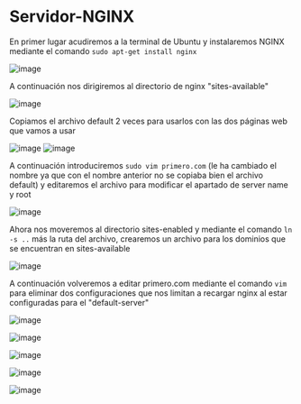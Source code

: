 # Servidor-NGINX

En primer lugar acudiremos a la terminal de Ubuntu y instalaremos NGINX mediante el comando `sudo apt-get install nginx`

![image](https://user-images.githubusercontent.com/91564872/166506611-11acb911-4701-4b70-b4ea-9b57e85a1eaf.png)

A continuación nos dirigiremos al directorio de nginx "sites-available"

![image](https://user-images.githubusercontent.com/91564872/166507562-c0d662ba-d5aa-4ade-bbbe-67d22b3d84e2.png)

Copiamos el archivo default 2 veces para usarlos con las dos páginas web que vamos a usar

![image](https://user-images.githubusercontent.com/91564872/166508287-b634566c-ccce-4dd7-9e90-bb8486c4daf4.png)
![image](https://user-images.githubusercontent.com/91564872/166508363-3ae07240-6b70-420b-b4d2-ead82e2be55f.png)

A continuación introduciremos `sudo vim primero.com` (le ha cambiado el nombre ya que con el nombre anterior no se copiaba bien el archivo default) y editaremos el archivo para modificar el apartado de server name y root

![image](https://user-images.githubusercontent.com/91564872/166513879-f647b1df-48a6-436d-a0d3-c6532bfde9af.png)

Ahora nos moveremos al directorio sites-enabled y mediante el comando `ln -s ..` más la ruta del archivo, crearemos un archivo para los dominios que se encuentran en sites-available

![image](https://user-images.githubusercontent.com/91564872/166516198-560a70cc-fe5e-44d9-a118-4644be76d9cd.png)

A continuación volveremos a editar primero.com mediante el comando `vim` para eliminar dos configuraciones que nos limitan a recargar nginx al estar configuradas para el "default-server"

![image](https://user-images.githubusercontent.com/91564872/166517376-c0fa50f0-cac7-41db-8b15-fe1b84e9ed8b.png)

![image](https://user-images.githubusercontent.com/91564872/166959751-5ad2df34-ae0f-4319-8908-fcb9974d5102.png)


![image](https://user-images.githubusercontent.com/91564872/166959611-6934850d-1860-4a59-bb2f-543d2861e3cb.png)

![image](https://user-images.githubusercontent.com/91564872/166960140-942dd3bd-25a9-471d-8392-0c5a7ccd1b6d.png)

![image](https://user-images.githubusercontent.com/91564872/166960046-a294142d-e0d9-486b-a36c-569fa8367515.png)

